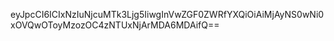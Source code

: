 eyJpcCI6ICIxNzIuNjcuMTk3Ljg5IiwgInVwZGF0ZWRfYXQiOiAiMjAyNS0wNi0xOVQwOToyMzozOC4zNTUxNjArMDA6MDAifQ==